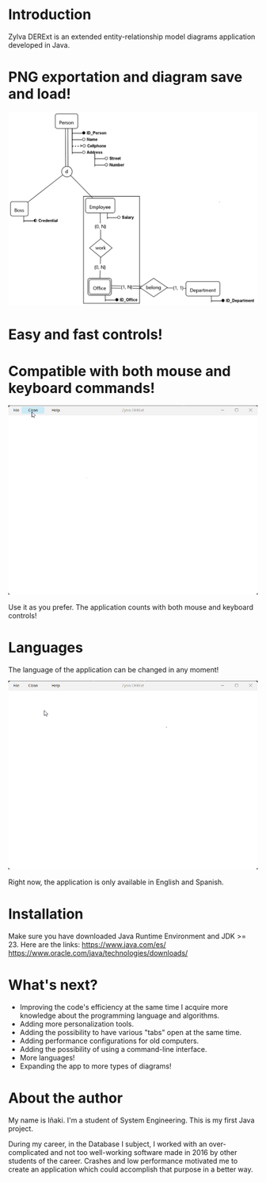 # Introduction

Zylva DERExt is an extended entity-relationship model diagrams application developed in Java.

# PNG exportation and diagram save and load!

![exampleDiagram.png](src/resources/multimedia/exampleDiagram.png)

# Easy and fast controls!



# Compatible with both mouse and keyboard commands!

![mouseAndKeyboardControls.gif](src/resources/multimedia/mouseAndKeyboardControls.gif)

Use it as you prefer. The application counts with both mouse and keyboard controls!

# Languages

The language of the application can be changed in any moment!

![languageSelection.gif](src/resources/multimedia/languageSelection.gif)

Right now, the application is only available in English and Spanish.

# Installation

Make sure you have downloaded Java Runtime Environment and JDK >= 23. Here are the links:
https://www.java.com/es/
https://www.oracle.com/java/technologies/downloads/



# What's next?

- Improving the code's efficiency at the same time I acquire more knowledge about the programming language and algorithms.
- Adding more personalization tools.
- Adding the possibility to have various "tabs" open at the same time.
- Adding performance configurations for old computers.
- Adding the possibility of using a command-line interface.
- More languages!
- Expanding the app to more types of diagrams!

# About the author

My name is Iñaki. I'm a student of System Engineering. This is my first Java project.

During my career, in the Database I subject, I worked with an over-complicated and not too well-working software
made in 2016 by other students of the career. Crashes and low performance motivated me to create an application which
could accomplish that purpose in a better way.